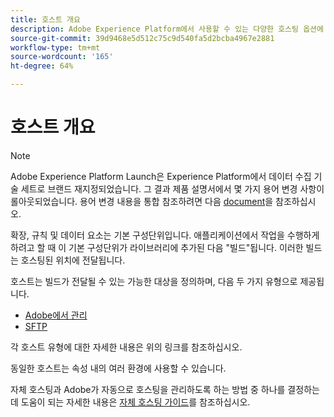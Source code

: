 ```yaml
---
title: 호스트 개요
description: Adobe Experience Platform에서 사용할 수 있는 다양한 호스팅 옵션에 대해 알아봅니다.
source-git-commit: 39d9468e5d512c75c9d540fa5d2bcba4967e2881
workflow-type: tm+mt
source-wordcount: '165'
ht-degree: 64%

---
```


# 호스트 개요

>[!NOTE]
>
>Adobe Experience Platform Launch은 Experience Platform에서 데이터 수집 기술 세트로 브랜드 재지정되었습니다. 그 결과 제품 설명서에서 몇 가지 용어 변경 사항이 롤아웃되었습니다. 용어 변경 내용을 통합 참조하려면 다음 [document](../../../term-updates.md)을 참조하십시오.

확장, 규칙 및 데이터 요소는 기본 구성단위입니다. 애플리케이션에서 작업을 수행하게 하려고 할 때 이 기본 구성단위가 라이브러리에 추가된 다음 &quot;빌드&quot;됩니다. 이러한 빌드는 호스팅된 위치에 전달됩니다.

호스트는 빌드가 전달될 수 있는 가능한 대상을 정의하며, 다음 두 가지 유형으로 제공됩니다.

* [Adobe에서 관리](./managed-by-adobe-host.md)
* [SFTP](./sftp-host.md)

각 호스트 유형에 대한 자세한 내용은 위의 링크를 참조하십시오.

동일한 호스트는 속성 내의 여러 환경에 사용할 수 있습니다.

자체 호스팅과 Adobe가 자동으로 호스팅을 관리하도록 하는 방법 중 하나를 결정하는 데 도움이 되는 자세한 내용은 [자체 호스팅 가이드](./self-hosting-libraries.md)를 참조하십시오.
